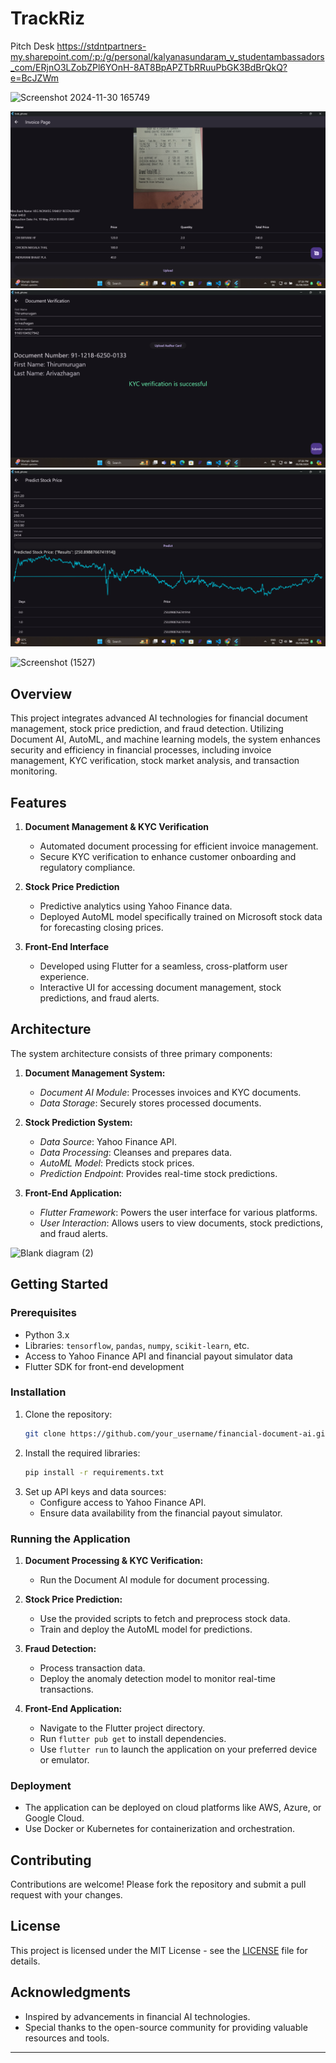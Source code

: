 
# TrackRiz

Pitch Desk
https://stdntpartners-my.sharepoint.com/:p:/g/personal/kalyanasundaram_v_studentambassadors_com/ERjnO3LZobZPl6YOnH-8AT8BpAPZTbRRuuPbGK3BdBrQkQ?e=BcJZWm

![Screenshot 2024-11-30 165749](https://github.com/user-attachments/assets/d2dca6e8-bffa-48e4-918b-9ef74b0e0d98)

![Screenshot (1527)](https://github.com/Thirumurugan-12/Trackriz-mlsa/blob/main/assets/Screenshot%20(1527).png)
![Screenshot (1528)](https://github.com/Thirumurugan-12/Trackriz-mlsa/blob/main/assets/Screenshot%20(1528).png)
![Screenshot (1529)](https://github.com/Thirumurugan-12/Trackriz-mlsa/blob/main/assets/Screenshot%20(1529).png)

![Screenshot (1527)](https://github.com/user-attachments/assets/13fa3a05-341c-4e43-bd6d-e9d9d3cbfcd8)


## Overview

This project integrates advanced AI technologies for financial document management, stock price prediction, and fraud detection. Utilizing Document AI, AutoML, and machine learning models, the system enhances security and efficiency in financial processes, including invoice management, KYC verification, stock market analysis, and transaction monitoring.

## Features

1. **Document Management & KYC Verification**
   - Automated document processing for efficient invoice management.
   - Secure KYC verification to enhance customer onboarding and regulatory compliance.

2. **Stock Price Prediction**
   - Predictive analytics using Yahoo Finance data.
   - Deployed AutoML model specifically trained on Microsoft stock data for forecasting closing prices.

3. **Front-End Interface**
   - Developed using Flutter for a seamless, cross-platform user experience.
   - Interactive UI for accessing document management, stock predictions, and fraud alerts.

## Architecture

The system architecture consists of three primary components:

1. **Document Management System:**
   - *Document AI Module*: Processes  invoices and KYC documents.
   - *Data Storage*: Securely stores processed documents.

2. **Stock Prediction System:**
   - *Data Source*: Yahoo Finance API.
   - *Data Processing*: Cleanses and prepares data.
   - *AutoML Model*: Predicts stock prices.
   - *Prediction Endpoint*: Provides real-time stock predictions.

3. **Front-End Application:**
   - *Flutter Framework*: Powers the user interface for various platforms.
   - *User Interaction*: Allows users to view documents, stock predictions, and fraud alerts.

![Blank diagram (2)](https://github.com/user-attachments/assets/5e39b1f2-16a5-48bc-8287-f8b4207897d2)


## Getting Started

### Prerequisites
- Python 3.x
- Libraries: `tensorflow`, `pandas`, `numpy`, `scikit-learn`, etc.
- Access to Yahoo Finance API and financial payout simulator data
- Flutter SDK for front-end development

### Installation
1. Clone the repository:
   ```bash
   git clone https://github.com/your_username/financial-document-ai.git
   ```
2. Install the required libraries:
   ```bash
   pip install -r requirements.txt
   ```
3. Set up API keys and data sources:
   - Configure access to Yahoo Finance API.
   - Ensure data availability from the financial payout simulator.

### Running the Application
1. **Document Processing & KYC Verification:**
   - Run the Document AI module for document processing.

2. **Stock Price Prediction:**
   - Use the provided scripts to fetch and preprocess stock data.
   - Train and deploy the AutoML model for predictions.

3. **Fraud Detection:**
   - Process transaction data.
   - Deploy the anomaly detection model to monitor real-time transactions.

4. **Front-End Application:**
   - Navigate to the Flutter project directory.
   - Run `flutter pub get` to install dependencies.
   - Use `flutter run` to launch the application on your preferred device or emulator.

### Deployment
- The application can be deployed on cloud platforms like AWS, Azure, or Google Cloud.
- Use Docker or Kubernetes for containerization and orchestration.

## Contributing

Contributions are welcome! Please fork the repository and submit a pull request with your changes.

## License

This project is licensed under the MIT License - see the [LICENSE](LICENSE) file for details.

## Acknowledgments

- Inspired by advancements in financial AI technologies.
- Special thanks to the open-source community for providing valuable resources and tools.

---
